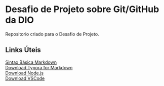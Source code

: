 # Desafio de Projeto sobre Git/GitHub da DIO
Repositorio criado para o Desafio de Projeto.

## Links Úteis
[Sintax Básica Markdown](https://www.markdownguide.org/getting-started/)</br>
[Download Typora for Markdown](https://typora.io/)</br>
[Download Node.js](https://nodejs.org/en/download/)</br>
[Download VSCode](https://code.visualstudio.com/Download)
